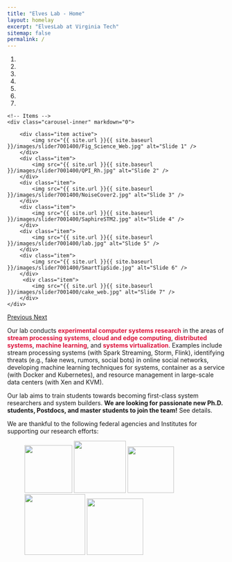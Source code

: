```yaml
---
title: "Elves Lab - Home"
layout: homelay
excerpt: "ElvesLab at Virginia Tech"
sitemap: false
permalink: /
---
```


<div markdown="0" id="carousel" class="carousel slide" data-ride="carousel" data-interval="5000" data-pause="hover" >
    <!-- Menu -->
    <ol class="carousel-indicators">
        <li data-target="#carousel" data-slide-to="0" class="active"></li>
        <li data-target="#carousel" data-slide-to="1"></li>
        <li data-target="#carousel" data-slide-to="2"></li>
        <li data-target="#carousel" data-slide-to="3"></li>
        <li data-target="#carousel" data-slide-to="4"></li>
        <li data-target="#carousel" data-slide-to="5"></li>
        <li data-target="#carousel" data-slide-to="6"></li>
    </ol>

    <!-- Items -->
    <div class="carousel-inner" markdown="0">

        <div class="item active">
            <img src="{{ site.url }}{{ site.baseurl }}/images/slider7001400/Fig_Science_Web.jpg" alt="Slide 1" />
        </div>
        <div class="item">
            <img src="{{ site.url }}{{ site.baseurl }}/images/slider7001400/QPI_Rh.jpg" alt="Slide 2" />
        </div>
        <div class="item">
            <img src="{{ site.url }}{{ site.baseurl }}/images/slider7001400/NoiseCover2.jpg" alt="Slide 3" />
        </div>
        <div class="item">
            <img src="{{ site.url }}{{ site.baseurl }}/images/slider7001400/SaphireSTM2.jpg" alt="Slide 4" />
        </div>
        <div class="item">
            <img src="{{ site.url }}{{ site.baseurl }}/images/slider7001400/lab.jpg" alt="Slide 5" />
        </div>
        <div class="item">
            <img src="{{ site.url }}{{ site.baseurl }}/images/slider7001400/SmartTipSide.jpg" alt="Slide 6" />
        </div>       
         <div class="item">
            <img src="{{ site.url }}{{ site.baseurl }}/images/slider7001400/cake_web.jpg" alt="Slide 7" />
        </div>
    </div>
  <a class="left carousel-control" href="#carousel" role="button" data-slide="prev">
    <span class="glyphicon glyphicon-chevron-left" aria-hidden="true"></span>
    <span class="sr-only">Previous</span>
  </a>
  <a class="right carousel-control" href="#carousel" role="button" data-slide="next">
    <span class="glyphicon glyphicon-chevron-right" aria-hidden="true"></span>
    <span class="sr-only">Next</span>
  </a>
</div>

Our lab conducts <span style="color:#DC143C">**experimental computer systems research**</span> in the areas of <span style="color:#DC143C">**stream processing systems**</span>, <span style="color:#DC143C">**cloud and edge computing**</span>, <span style="color:#DC143C">**distributed systems**</span>, <span style="color:#DC143C">**machine learning**</span>, and <span style="color:#DC143C">**systems virtualization**</span>. Examples include stream processing systems (with Spark Streaming, Storm, Flink), identifying threats (e.g., fake news, rumors, social bots) in online social networks, developing machine learning techniques for systems, container as a service (with Docker and Kubernetes), and resource management in large-scale data centers (with Xen and KVM).

Our lab aims to train students towards becoming first-class system researchers and system builders. **We are looking for passionate new Ph.D. students, Postdocs, and master students to join the team!** See details.

We are thankful to the following federal agencies and Institutes for supporting our research efforts:

<figure class="fourth">
  <img src="{{ site.url }}{{ site.baseurl }}/images/logopic/vt.jpeg" style="width: 110px">
  <img src="{{ site.url }}{{ site.baseurl }}/images/logopic/NSF.png" style="width: 120px">
  <img src="{{ site.url }}{{ site.baseurl }}/images/logopic/dod.svg" style="width: 107px">
  <img src="{{ site.url }}{{ site.baseurl }}/images/logopic/cf.png" style="width: 140px">
  <img src="{{ site.url }}{{ site.baseurl }}/images/logopic/lyrasis.png" style="width: 130px">
</figure>
